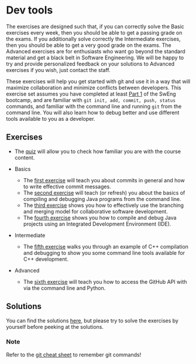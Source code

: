 # Dev tools

The exercises are designed such that, if you can correctly solve the Basic exercises every week, then you should be able to get a passing grade on the exams. If you additionally solve correctly the Intermediate exercises, then you should be able to get a very good grade on the exams. The Advanced exercises are for enthusiasts who want go beyond the standard material and get a black belt in Software Engineering. We will be happy to try and provide personalized feedback on your solutions to Advanced exercises if you wish, just contact the staff.


These exercises will help you get started with git and use it in a way that will maximize collaboration and minimize conflicts between developers. 
This exercise set assumes you have completed at least [Part 1](https://github.com/sweng-epfl/Bootcamp#part-i) of the SwEng bootcamp, and are familiar with `git init, add, commit, push, status` commands, and familiar with the command line and running `git` from the command line.
You will also learn how to debug better and use different tools available to you as a developer.

## Exercises

- The [quiz](quiz.md) will allow you to check how familiar you are with the course content.

- Basics
  - The [first exercise](commit-messages.md) will teach you about commits in general and how to write effective commit messages.
  - The [second exercise](java-basics.md) will teach (or refresh) you about the basics of compiling and debugging Java programs from the command line.
  - The [third exercise](git-flow) shows you how to effectively use the branching and merging model for collaborative software development.
  - The [fourth exercise](compiling-debugging-ide) shows you how to compile and debug Java projects using an Integrated Development Environment (IDE).

- Intermediate
  - The [fifth exercise](compiling-debuging-cplusplus.md) walks you through an example of C++ compilation and debugging to show you some command line tools available for C++ development.

- Advanced
  - The [sixth exercise](apis) will teach you how to access the GitHub API with via the command line and Python.

## Solutions

You can find the solutions [here](solutions), but please try to solve the exercises by yourself before peeking at the solutions.


### Note
Refer to the [git cheat sheet](https://education.github.com/git-cheat-sheet-education.pdf) to remember git commands!


